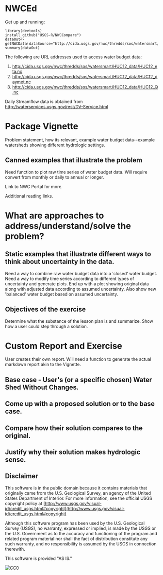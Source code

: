 # NWCEd
Get up and running: 
```{r}
library(devtools)
install_github("USGS-R/NWCCompare")
dataOut<-getNWCData(dataSource="http://cida.usgs.gov/nwc/thredds/sos/watersmart/HUC12_data/HUC12_daymet.nc",huc="031401020800")
summary(dataOut)
```

The following are URL addresses used to access water budget data:

1. http://cida.usgs.gov/nwc/thredds/sos/watersmart/HUC12_data/HUC12_eta.nc
2. http://cida.usgs.gov/nwc/thredds/sos/watersmart/HUC12_data/HUC12_daymet.nc
3. http://cida.usgs.gov/nwc/thredds/sos/watersmart/HUC12_data/HUC12_Q.nc


Daily Streamflow data is obtained from http://waterservices.usgs.gov/rest/DV-Service.html

# Package Vignette 

Problem statement, how its relevant, example water budget data--example watersheds showing different hydrologic settings.

## Canned examples that illustrate the problem

Need function to plot raw time series of water budget data.
	Will require convert from monthly or daily to annual or longer.

Link to NWC Portal for more.

Additional reading links.

# What are approaches to address/understand/solve the problem?

## Static examples that illustrate different ways to think about uncertainty in the data.

Need a way to combine raw water budget data into a 'closed' water budget.
Need a way to modify time series according to different types of uncertainty and generate plots.
	End up with a plot showing original data along with adjusted data according to assumed uncertainty.
	Also show new 'balanced' water budget based on assumed uncertainty.
	
## Objectives of the exercise

Determine what the substance of the lesson plan is and summarize. 
Show how a user could step through a solution.

# Custom Report and Exercise 

User creates their own report. 
	Will need a function to generate the actual markdown report akin to the Vignette.

## Base case - User's (or a specific chosen) Water Shed Without Changes.

## Come up with a proposed solution or to the base case.

## Compare how their solution compares to the original.

## Justify why their solution makes hydrologic sense.

Disclaimer
----------
This software is in the public domain because it contains materials that originally came from the U.S. Geological Survey, an agency of the United States Department of Interior. For more information, see the official USGS copyright policy at [http://www.usgs.gov/visual-id/credit_usgs.html#copyright](http://www.usgs.gov/visual-id/credit_usgs.html#copyright)


Although this software program has been used by the U.S. Geological Survey (USGS), no warranty, expressed or implied, is made by the USGS or the U.S. Government as to the accuracy and functioning of the program and related program material nor shall the fact of distribution constitute any such warranty, and no responsibility is assumed by the USGS in connection therewith.

This software is provided "AS IS."


 [
    ![CC0](http://i.creativecommons.org/p/zero/1.0/88x31.png)
  ](http://creativecommons.org/publicdomain/zero/1.0/)
